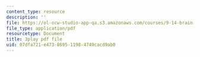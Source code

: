 ```yaml
---
content_type: resource
description: ''
file: https://ol-ocw-studio-app-qa.s3.amazonaws.com/courses/9-14-brain-structure-and-its-origins-spring-2014/07dfa721e473869511984749cacd9ab0_555128.pdf
file_type: application/pdf
resourcetype: Document
title: 3play pdf file
uid: 07dfa721-e473-8695-1198-4749cacd9ab0
---
```

